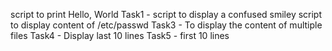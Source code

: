 script to print Hello, World
Task1 - script to display a confused smiley
script to display content of /etc/passwd
Task3 - To display the content of multiple files
Task4 - Display last 10 lines
Task5 - first 10 lines
